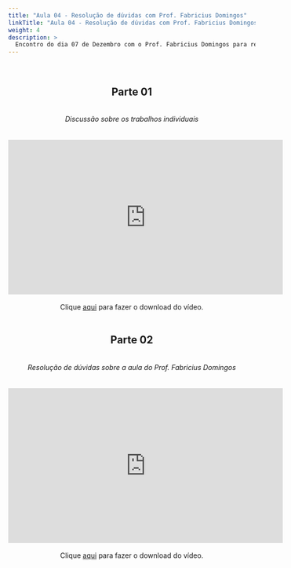 ```yaml
---
title: "Aula 04 - Resolução de dúvidas com Prof. Fabricius Domingos"
linkTitle: "Aula 04 - Resolução de dúvidas com Prof. Fabricius Domingos"
weight: 4
description: >
  Encontro do dia 07 de Dezembro com o Prof. Fabricius Domingos para resolução de dúvidas sobre a aula 09 (assíncrona)
---
```


<br>
<div align="center">
<h2>Parte 01</h2>
<br>
<i>Discussão sobre os trabalhos individuais</i>
<br><br><br>
<iframe width="560" height="315" src="https://www.youtube.com/embed/Z6655pyTpvY" frameborder="0" allow="accelerometer; autoplay; clipboard-write; encrypted-media; gyroscope; picture-in-picture" allowfullscreen></iframe>
<br><br>
Clique <a href="https://photos.app.goo.gl/CBjyHaVFsJZKXwgS8">aqui</a> para fazer o download do vídeo.
<br><br>

<h2>Parte 02</h2>
<br>
<i>Resolução de dúvidas sobre a aula do Prof. Fabricius Domingos</i>
<br><br><br>
<iframe width="560" height="315" src="https://www.youtube.com/embed/X8AUh4WT28Y" frameborder="0" allow="accelerometer; autoplay; clipboard-write; encrypted-media; gyroscope; picture-in-picture" allowfullscreen></iframe>
<br><br>
Clique <a href="https://photos.app.goo.gl/fgE3BHLhf7CtG5Kz8">aqui</a> para fazer o download do vídeo.
<br><br>

</div>